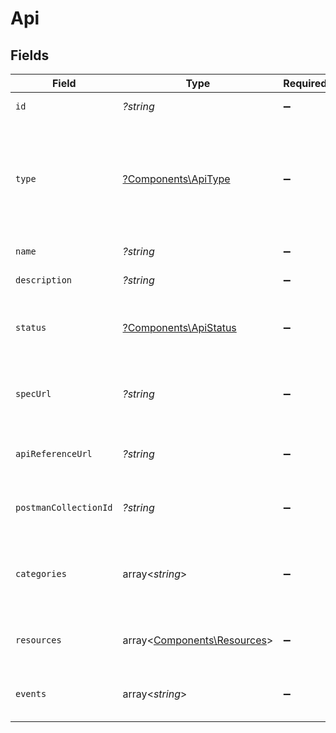 # Api


## Fields

| Field                                                                                           | Type                                                                                            | Required                                                                                        | Description                                                                                     | Example                                                                                         |
| ----------------------------------------------------------------------------------------------- | ----------------------------------------------------------------------------------------------- | ----------------------------------------------------------------------------------------------- | ----------------------------------------------------------------------------------------------- | ----------------------------------------------------------------------------------------------- |
| `id`                                                                                            | *?string*                                                                                       | :heavy_minus_sign:                                                                              | ID of the API.                                                                                  | file-storage                                                                                    |
| `type`                                                                                          | [?Components\ApiType](../../Models/Components/ApiType.md)                                       | :heavy_minus_sign:                                                                              | Indicates whether the API is a Unified API. If unified_api is false, the API is a Platform API. |                                                                                                 |
| `name`                                                                                          | *?string*                                                                                       | :heavy_minus_sign:                                                                              | Name of the API.                                                                                | File Storage API                                                                                |
| `description`                                                                                   | *?string*                                                                                       | :heavy_minus_sign:                                                                              | Description of the API.                                                                         | Manage API keys, access tokens, OAuth flows and integrations.                                   |
| `status`                                                                                        | [?Components\ApiStatus](../../Models/Components/ApiStatus.md)                                   | :heavy_minus_sign:                                                                              | Status of the API. APIs with status live or beta are callable.                                  |                                                                                                 |
| `specUrl`                                                                                       | *?string*                                                                                       | :heavy_minus_sign:                                                                              | Link to the latest OpenAPI specification of the API.                                            | https://specs.apideck.com/file-storage.yml                                                      |
| `apiReferenceUrl`                                                                               | *?string*                                                                                       | :heavy_minus_sign:                                                                              | Link to the API reference of the API.                                                           | https://developers.apideck.com/apis/file-storage/reference                                      |
| `postmanCollectionId`                                                                           | *?string*                                                                                       | :heavy_minus_sign:                                                                              | ID of the Postman collection of the API.                                                        | 1311564-00e7266b-a3d6-4f40-b172-baaa66a3ed6f                                                    |
| `categories`                                                                                    | array<*string*>                                                                                 | :heavy_minus_sign:                                                                              | List of categories the API belongs to.                                                          | [<br/>"files",<br/>"file-storage",<br/>"cloud-storage",<br/>"object-storage"<br/>]              |
| `resources`                                                                                     | array<[Components\Resources](../../Models/Components/Resources.md)>                             | :heavy_minus_sign:                                                                              | List of resources supported in this API.                                                        |                                                                                                 |
| `events`                                                                                        | array<*string*>                                                                                 | :heavy_minus_sign:                                                                              | List of event types this API supports.                                                          | [<br/>"crm.contact.updated",<br/>"accounting.invoice.created"<br/>]                             |
